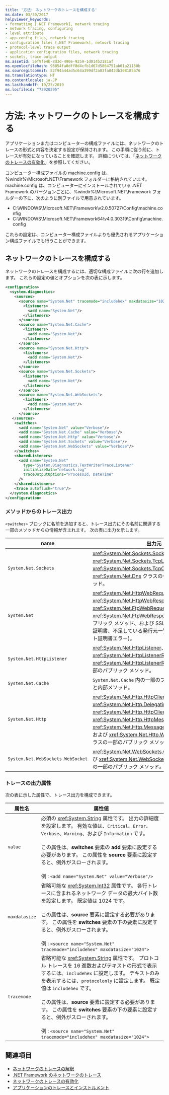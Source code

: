 ```yaml
---
title: '方法: ネットワークのトレースを構成する'
ms.date: 03/30/2017
helpviewer_keywords:
- formatting [.NET Framework], network tracing
- network tracing, configuring
- level attribute
- app.config files, network tracing
- configuration files [.NET Framework], network tracing
- protocol-level trace output
- application configuration files, network tracing
- sockets, trace output
ms.assetid: 5ef9fe4b-8d3d-490e-9259-1d014b2181af
ms.openlocfilehash: 98854fa0dff8d4cfb1d67d5864751ab01a21150b
ms.sourcegitcommit: 82f94a44ad5c64a399df2a03fa842db308185a76
ms.translationtype: HT
ms.contentlocale: ja-JP
ms.lasthandoff: 10/25/2019
ms.locfileid: "72920295"
---
```

# <a name="how-to-configure-network-tracing"></a>方法: ネットワークのトレースを構成する

アプリケーションまたはコンピューターの構成ファイルには、ネットワークのトレースの形式と内容を決定する設定が保持されます。 この手順に従う前に、トレースが有効になっていることを確認します。 詳細については、「[ネットワークのトレースの有効化](enabling-network-tracing.md)」を参照してください。

コンピューター構成ファイルの machine.config は、%windir%\Microsoft.NET\Framework フォルダーに格納されています。 machine.config は、コンピューターにインストールされている .NET Framework のバージョンごとに、%windir%\Microsoft.NET\Framework フォルダーの下に、次のように別ファイルで用意されています。

- C:\WINDOWS\Microsoft.NET\Framework\v2.0.50727\Config\machine.config
- C:\WINDOWS\Microsoft.NET\Framework64\v4.0.30319\Config\machine.config
  
これらの設定は、コンピューター構成ファイルよりも優先されるアプリケーション構成ファイルでも行うことができます。  
  
## <a name="configure-network-tracing"></a>ネットワークのトレースを構成する  
  
ネットワークのトレースを構成するには、適切な構成ファイルに次の行を追加します。 これらの設定の値とオプションを次の表に示します。  
  
```xml  
<configuration>  
  <system.diagnostics>  
    <sources>  
      <source name="System.Net" tracemode="includehex" maxdatasize="1024">  
        <listeners>  
          <add name="System.Net"/>  
        </listeners>  
      </source>  
      <source name="System.Net.Cache">  
        <listeners>  
          <add name="System.Net"/>  
        </listeners>  
      </source>  
      <source name="System.Net.Http">  
        <listeners>  
          <add name="System.Net"/>  
        </listeners>  
      </source>  
      <source name="System.Net.Sockets">  
        <listeners>  
          <add name="System.Net"/>  
        </listeners>  
      </source>  
      <source name="System.Net.WebSockets">  
        <listeners>  
          <add name="System.Net"/>  
        </listeners>  
      </source>  
   </sources> 
    <switches>
      <add name="System.Net" value="Verbose"/>
      <add name="System.Net.Cache" value="Verbose"/>  
      <add name="System.Net.Http" value="Verbose"/>  
      <add name="System.Net.Sockets" value="Verbose"/>  
      <add name="System.Net.WebSockets" value="Verbose"/>  
    </switches>  
    <sharedListeners>  
      <add name="System.Net"  
        type="System.Diagnostics.TextWriterTraceListener"  
        initializeData="network.log"
        traceOutputOptions="ProcessId, DateTime" 
      />  
    </sharedListeners>  
    <trace autoflush="true"/>  
  </system.diagnostics>  
</configuration>  
```  

### <a name="trace-output-from-methods"></a>メソッドからのトレース出力

`<switches>` ブロックに名前を追加すると、トレース出力にその名前に関連する一部のメソッドからの情報が含まれます。 次の表に出力を示します。
  
|name|出力元|  
|----------|-----------------|  
|`System.Net.Sockets`|<xref:System.Net.Sockets.Socket>、<xref:System.Net.Sockets.TcpListener>、<xref:System.Net.Sockets.TcpClient>、および <xref:System.Net.Dns> クラスの一部のパブリック メソッド。|  
|`System.Net`|<xref:System.Net.HttpWebRequest>、<xref:System.Net.HttpWebResponse>、<xref:System.Net.FtpWebRequest>、および <xref:System.Net.FtpWebResponse> クラスの一部のパブリック メソッド、および SSL デバッグ情報 (無効な証明書、不足している発行元一覧、およびクライアント証明書エラー)。|  
|`System.Net.HttpListener`|<xref:System.Net.HttpListener>、<xref:System.Net.HttpListenerRequest>、および <xref:System.Net.HttpListenerResponse> クラスの一部のパブリック メソッド。|  
|`System.Net.Cache`|`System.Net.Cache` 内の一部のプライベート メソッドと内部メソッド。|  
|`System.Net.Http`|<xref:System.Net.Http.HttpClient>、<xref:System.Net.Http.DelegatingHandler>、<xref:System.Net.Http.HttpClientHandler>、<xref:System.Net.Http.HttpMessageHandler>、<xref:System.Net.Http.MessageProcessingHandler>、および <xref:System.Net.Http.WebRequestHandler> クラスの一部のパブリック メソッド。|  
|`System.Net.WebSockets.WebSocket`|<xref:System.Net.WebSockets.ClientWebSocket> および <xref:System.Net.WebSockets.WebSocket> クラスの一部のパブリック メソッド。|  

### <a name="trace-output-attributes"></a>トレースの出力属性

次の表に示した属性で、トレース出力を構成できます。
  
|属性名|属性値|  
|--------------------|---------------------|  
|`value`|必須の <xref:System.String> 属性です。 出力の詳細度を設定します。 有効な値は、`Critical`、`Error`、`Verbose`、`Warning`、および `Information` です。<br /><br />この属性は、**switches** 要素の **add** 要素に設定する必要があります。 この属性を **source** 要素に設定すると、例外がスローされます。<br/><br/>例 : `<add name="System.Net" value="Verbose"/>`|
|`maxdatasize`|省略可能な <xref:System.Int32> 属性です。 各行トレースに含まれるネットワーク データの最大バイト数を設定します。 既定値は 1024 です。<br /><br />この属性は、**source** 要素に設定する必要があります。 この属性を **switches** 要素の下の要素に設定すると、例外がスローされます。<br/><br/>例 : `<source name="System.Net" tracemode="includehex" maxdatasize="1024">`|
|`tracemode`|省略可能な <xref:System.String> 属性です。 プロトコル トレースを 16 進数およびテキストの形式で表示するには、`includehex` に設定します。 テキストのみを表示するには、`protocolonly` に設定します。 既定値は `includehex` です。<br /><br />この属性は、**source** 要素に設定する必要があります。 この属性を **switches** 要素の下の要素に設定すると、例外がスローされます。<br/><br/>例 : `<source name="System.Net" tracemode="includehex" maxdatasize="1024">`|
  
## <a name="see-also"></a>関連項目

- [ネットワークのトレースの解釈](interpreting-network-tracing.md)
- [.NET Framework のネットワークのトレース](network-tracing.md)
- [ネットワークのトレースの有効化](enabling-network-tracing.md)
- [アプリケーションのトレースとインストルメント](../debug-trace-profile/tracing-and-instrumenting-applications.md)
